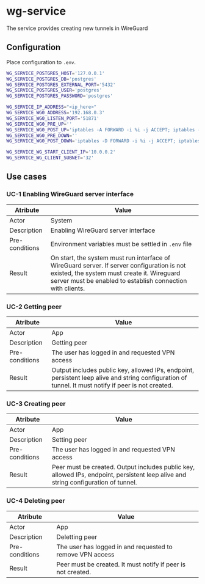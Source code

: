 # wg-service

The service provides creating new tunnels in WireGuard

## Configuration

Place configuration to `.env`.

```bash
WG_SERVICE_POSTGRES_HOST='127.0.0.1'
WG_SERVICE_POSTGRES_DB='postgres'
WG_SERVICE_POSTGRES_EXTERNAL_PORT='5432'
WG_SERVICE_POSTGRES_USER='postgres'
WG_SERVICE_POSTGRES_PASSWORD='postgres'

WG_SERVICE_IP_ADDRESS="<ip_here>"
WG_SERVICE_WG0_ADDRESS='192.168.0.3'
WG_SERVICE_WG0_LISTEN_PORT='51871'
WG_SERVICE_WG0_PRE_UP=''
WG_SERVICE_WG0_POST_UP='iptables -A FORWARD -i %i -j ACCEPT; iptables -t nat -A POSTROUTING -o eth0 -j MASQUERADE'
WG_SERVICE_WG0_PRE_DOWN=''
WG_SERVICE_WG0_POST_DOWN='iptables -D FORWARD -i %i -j ACCEPT; iptables -t nat -D POSTROUTING -o eth0 -j MASQUERADE'

WG_SERVICE_WG_START_CLIENT_IP='10.0.0.2'
WG_SERVICE_WG_CLIENT_SUBNET='32'
```

## Use cases

### UC-1 Enabling WireGuard server interface

| Atribute       | Value                                                                                                                                                                                                  |
| -------------- | ------------------------------------------------------------------------------------------------------------------------------------------------------------------------------------------------------ |
| Actor          | System                                                                                                                                                                                                 |
| Description    | Enabling WireGuard server interface                                                                                                                                                                    |
| Pre-conditions | Environment variables must be settled in `.env` file                                                                                                                                                   |
| Result         | On start, the system must run interface of WireGuard server. If server configuration is not existed, the system must create it. Wireguard server must be enabled to establish connection with clients. |

### UC-2 Getting peer

| Atribute       | Value                                                                                                                                               |
| -------------- | --------------------------------------------------------------------------------------------------------------------------------------------------- |
| Actor          | App                                                                                                                                                 |
| Description    | Getting peer                                                                                                                                        |
| Pre-conditions | The user has logged in and requested VPN access                                                                                                     |
| Result         | Output includes public key, allowed IPs, endpoint, persistent leep alive and string configuration of tunnel. It must notify if peer is not created. |

### UC-3 Creating peer

| Atribute       | Value                                                                                                                              |
| -------------- | ---------------------------------------------------------------------------------------------------------------------------------- |
| Actor          | App                                                                                                                                |
| Description    | Setting peer                                                                                                                       |
| Pre-conditions | The user has logged in and requested VPN access                                                                                    |
| Result         | Peer must be created. Output includes public key, allowed IPs, endpoint, persistent leep alive and string configuration of tunnel. |

### UC-4 Deleting peer

| Atribute       | Value                                                        |
| -------------- | ------------------------------------------------------------ |
| Actor          | App                                                          |
| Description    | Deletting peer                                               |
| Pre-conditions | The user has logged in and requested to remove VPN access    |
| Result         | Peer must be created. It must notify if peer is not created. |
